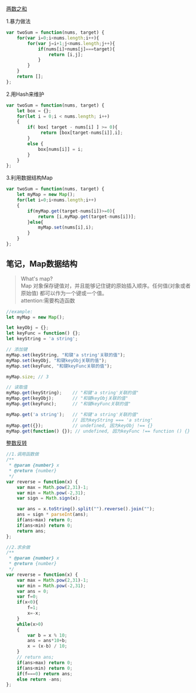 [两数之和](https://leetcode-cn.com/problems/two-sum/submissions/)

1.暴力做法
```JavaScript
var twoSum = function(nums, target) {
    for(var i=0;i<nums.length;i++){
        for(var j=i+1;j<nums.length;j++){
            if(nums[i]+nums[j]===target){
                return [i,j];
            }
        }
    }
    return [];
};
```

2.用Hash来维护

```JavaScript
var twoSum = function(nums, target) {
    let box = {};
    for(let i = 0;i < nums.length; i++)
    {
        if( box[ target - nums[i] ] >= 0){
             return [box[target-nums[i]],i];
        }
        else {
            box[nums[i]] = i;
        }
    }
};
```

3.利用数据结构Map
```JavaScript
var twoSum = function(nums, target) {
    let myMap = new Map();
    for(let i=0;i<nums.length;i++)
    {
        if(myMap.get(target-nums[i])>=0){
            return [i,myMap.get(target-nums[i])];
        }else{
            myMap.set(nums[i],i);
        }
    }
};
```

## 笔记，Map数据结构
> What's map?<br>
> Map 对象保存键值对，并且能够记住键的原始插入顺序。任何值(对象或者原始值) 都可以作为一个键或一个值。<br>
> attention:需要构造函数
```JavaScript
//example:
let myMap = new Map();

let keyObj = {};
let keyFunc = function() {};
let keyString = 'a string';

// 添加键
myMap.set(keyString, "和键'a string'关联的值");
myMap.set(keyObj, "和键keyObj关联的值");
myMap.set(keyFunc, "和键keyFunc关联的值");

myMap.size; // 3

// 读取值
myMap.get(keyString);    // "和键'a string'关联的值"
myMap.get(keyObj);       // "和键keyObj关联的值"
myMap.get(keyFunc);      // "和键keyFunc关联的值"

myMap.get('a string');   // "和键'a string'关联的值"
                         // 因为keyString === 'a string'
myMap.get({});           // undefined, 因为keyObj !== {}
myMap.get(function() {}); // undefined, 因为keyFunc !== function () {}
```

[整数反转](https://leetcode-cn.com/problems/reverse-integer/submissions/)
```JavaScript
//1.调用函数做
/**
 * @param {number} x
 * @return {number}
 */
var reverse = function(x) {
    var max = Math.pow(2,31)-1;
    var min = Math.pow(-2,31);
    var sign = Math.sign(x);

    var ans = x.toString().split("").reverse().join("");
    ans = sign * parseInt(ans);
    if(ans>max) return 0;
    if(ans<min) return 0;
    return ans;
};
```


```JavaScript
//2.求余做
/**
 * @param {number} x
 * @return {number}
 */
var reverse = function(x) {
    var max = Math.pow(2,31)-1;
    var min = Math.pow(-2,31);
    var ans = 0;
    var f=0;
    if(x<0){
        f=1;
        x=-x;
    }
    while(x>0)
    {
        var b = x % 10;
        ans = ans*10+b;
        x = (x-b) / 10;
    }
    // return ans;
    if(ans>max) return 0;
    if(ans<min) return 0;
    if(f===0) return ans;
    else return -ans;
};
```

